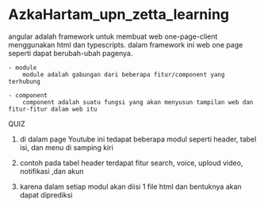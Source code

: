 # AzkaHartam_upn_zetta_learning

angular adalah framework untuk membuat web one-page-client menggunakan html dan typescripts. dalam framework ini
web one page seperti dapat berubah-ubah pagenya.

    - module
        module adalah gabungan dari beberapa fitur/component yang terhubung
    
    - component
        component adalah suatu fungsi yang akan menyusun tampilan web dan fitur-fitur dalam web itu
    


QUIZ

1. di dalam page Youtube ini tedapat beberapa modul seperti header, tabel isi, dan menu di samping kiri

2. contoh pada tabel header terdapat fitur search, voice, uploud video, notifikasi ,dan akun

3. karena dalam setiap modul akan diisi 1 file html dan bentuknya akan dapat diprediksi
